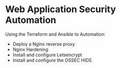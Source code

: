 # Web Application Security Automation

Using the Terraform and Ansible to Automation:

* Deploy a Nginx reverse proxy
* Nginx Hardening 
* Install and configure Letsencrypt
* Install and configure the OSSEC HIDS



 
